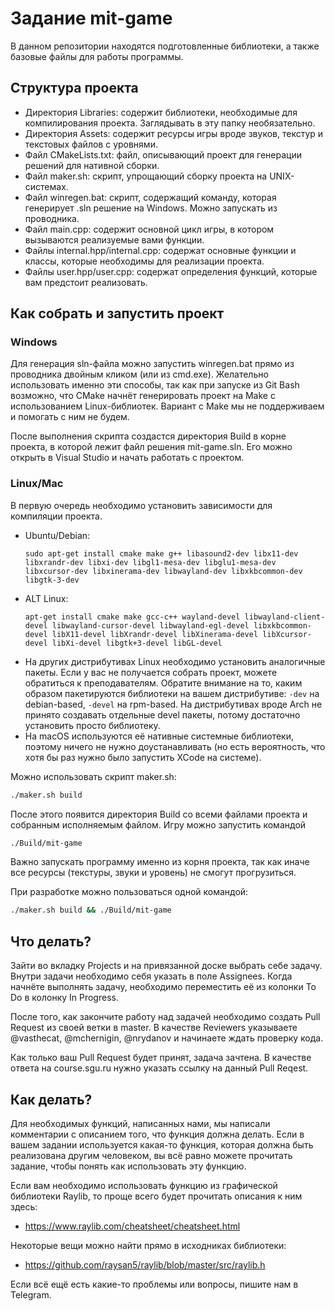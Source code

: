 # Задание mit-game

В данном репозитории находятся подготовленные библиотеки, а также базовые файлы
для работы программы.


## Структура проекта

- Директория Libraries: содержит библиотеки, необходимые для компилирования
  проекта. Заглядывать в эту папку необязательно.
- Директория Assets: содержит ресурсы игры вроде звуков, текстур и текстовых
  файлов с уровнями.
- Файл CMakeLists.txt: файл, описывающий проект для генерации решений для
  нативной сборки.
- Файл maker.sh: скрипт, упрощающий сборку проекта на UNIX-системах.
- Файл winregen.bat: скрипт, содержащий команду, которая генерирует .sln решение
  на Windows. Можно запускать из проводника.
- Файл main.срp: содержит основной цикл игры, в котором вызываются реализуемые
  вами функции.
- Файлы internal.hpp/internal.cpp: содержат основные функции и классы, которые
  необходимы для реализации проекта.
- Файлы user.hpp/user.cpp: содержат определения функций, которые вам предстоит
  реализовать.


## Как собрать и запустить проект

### Windows

Для генерация sln-файла можно запустить winregen.bat прямо из проводника двойным
кликом (или из cmd.exe). Желательно использовать именно эти способы, так как при
запуске из Git Bash возможно, что CMake начнёт генерировать проект на Make с
использованием Linux-библиотек. Вариант с Make мы не поддерживаем и помогать с
ним не будем.

После выполнения скрипта создастся директория Build в корне проекта, в которой
лежит файл решения mit-game.sln. Его можно открыть в Visual Studio и начать
работать с проектом.

### Linux/Mac

В первую очередь необходимо установить зависимости для компиляции проекта.

- Ubuntu/Debian:
  ```
  sudo apt-get install cmake make g++ libasound2-dev libx11-dev libxrandr-dev libxi-dev libgl1-mesa-dev libglu1-mesa-dev libxcursor-dev libxinerama-dev libwayland-dev libxkbcommon-dev libgtk-3-dev
  ```
- ALT Linux:
  ```
  apt-get install cmake make gcc-c++ wayland-devel libwayland-client-devel libwayland-cursor-devel libwayland-egl-devel libxkbcommon-devel libX11-devel libXrandr-devel libXinerama-devel libXcursor-devel libXi-devel libgtk+3-devel libGL-devel
  ```
- На других дистрибутивах Linux необходимо установить аналогичные пакеты. Если
  у вас не получается собрать проект, можете обратиться к преподавателям.
  Обратите внимание на то, каким образом пакетируются библиотеки на вашем
  дистрибутиве: `-dev` на debian-based, `-devel` на rpm-based. На дистрибутивах
  вроде Arch не принято создавать отдельные devel пакеты, потому достаточно
  установить просто библиотеку.
- На macOS используются её нативные системные библиотеки, поэтому ничего не
  нужно доустанавливать (но есть вероятность, что хотя бы раз нужно было
  запустить XCode на системе).

Можно использовать скрипт maker.sh:
```sh
./maker.sh build
```

После этого появится директория Build со всеми файлами проекта и собранным
исполняемым файлом. Игру можно запустить командой
```sh
./Build/mit-game
```

Важно запускать программу именно из корня проекта, так как иначе все ресурсы
(текстуры, звуки и уровень) не смогут прогрузиться.

При разработке можно пользоваться одной командой:
```sh
./maker.sh build && ./Build/mit-game
```


## Что делать?

Зайти во вкладку Projects и на привязанной доске выбрать себе задачу. Внутри
задачи необходимо себя указать в поле Assignees. Когда начнёте выполнять задачу,
необходимо переместить её из колонки To Do в колонку In Progress.

После того, как закончите работу над задачей необходимо создать Pull Request из
своей ветки в master. В качестве Reviewers указываете @vasthecat, @mchernigin,
@nrydanov и начинаете ждать проверку кода.

Как только ваш Pull Request будет принят, задача зачтена. В качестве ответа
на course.sgu.ru нужно указать ссылку на данный Pull Reqest.


## Как делать?

Для необходимых функций, написанных нами, мы написали комментарии с описанием
того, что функция должна делать. Если в вашем задании используется какая-то
функция, которая должна быть реализована другим человеком, вы всё равно можете
прочитать задание, чтобы понять как использовать эту функцию.

Если вам необходимо использовать функцию из графической библиотеки Raylib,
то проще всего будет прочитать описания к ним здесь:
- https://www.raylib.com/cheatsheet/cheatsheet.html

Некоторые вещи можно найти прямо в исходниках библиотеки:
- https://github.com/raysan5/raylib/blob/master/src/raylib.h

Если всё ещё есть какие-то проблемы или вопросы, пишите нам в Telegram.
